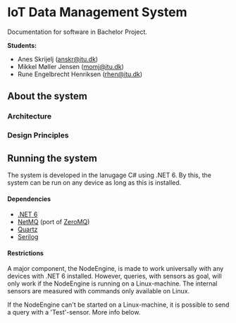 # IoT Data Management System

Documentation for software in Bachelor Project.

**Students:**

- Anes Skrijelj (anskr@itu.dk)
- Mikkel Møller Jensen (momj@itu.dk)
- Rune Engelbrecht Henriksen (rhen@itu.dk)



## About the system

### Architecture



### Design Principles





## Running the system

The system is developed in the lanugage C# using .NET 6. By this, the system can be run on any device as long as this is installed. 

#### Dependencies

- [.NET 6](https://dotnet.microsoft.com/en-us/download/dotnet/6.0)
- [NetMQ](https://netmq.readthedocs.io/en/latest/) (port of [ZeroMQ](https://zeromq.org/))
- [Quartz](https://www.quartz-scheduler.net/)
- [Serilog](https://serilog.net/)

#### Restrictions

A major component, the NodeEngine, is made to work universally with any devices with .NET 6 installed. However, queries, with sensors as goal, will only work if the NodeEngine is running on a Linux-machine. The internal sensors are measured with commands only available on Linux.

If the NodeEngine can't be started on a Linux-machine, it is possible to send a query with a 'Test'-sensor. More info below.
